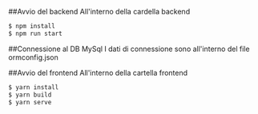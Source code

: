 ##Avvio del backend
All'interno della cardella backend 
```bash
$ npm install
$ npm run start
```
##Connessione al DB MySql
I dati di connessione sono all'interno del file ormconfig.json

##Avvio del frontend
All'interno della cartella frontend
```bash
$ yarn install
$ yarn build
$ yarn serve
```